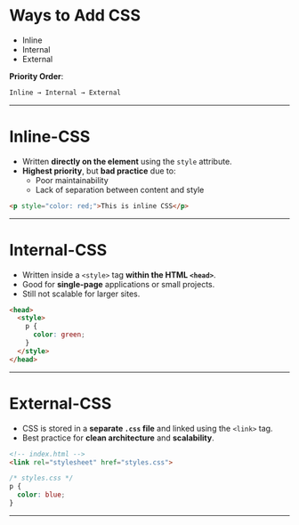 # Ways to Add CSS
- Inline
- Internal
- External

**Priority Order**:
``` csS
Inline → Internal → External 
```

---
# Inline-CSS
- Written **directly on the element** using the `style` attribute.
- **Highest priority**, but **bad practice** due to:
    - Poor maintainability
    - Lack of separation between content and style
``` html
<p style="color: red;">This is inline CSS</p>
```

---
# Internal-CSS
- Written inside a `<style>` tag **within the HTML `<head>`**.
- Good for **single-page** applications or small projects.
- Still not scalable for larger sites.
``` html
<head>
  <style>
    p {
      color: green;
    }
  </style>
</head>
```

---
# External-CSS
- CSS is stored in a **separate `.css` file** and linked using the `<link>` tag.
- Best practice for **clean architecture** and **scalability**.
``` html
<!-- index.html -->
<link rel="stylesheet" href="styles.css">
```

``` css
/* styles.css */
p {
  color: blue;
}
```

---
